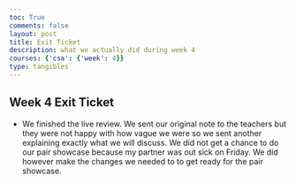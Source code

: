 ```yaml
---
toc: True
comments: false
layout: post
title: Exit Ticket
description: what we actually did during week 4
courses: {'csa': {'week': 4}}
type: tangibles
---
```


## Week 4 Exit Ticket
- We finished the live review. We sent our original note to the teachers but they were not happy with how vague we were so we sent another explaining exactly what we will discuss. We did not get a chance to do our pair showcase because my partner was out sick on Friday. We did however make the changes we needed to to get ready for the pair showcase. 